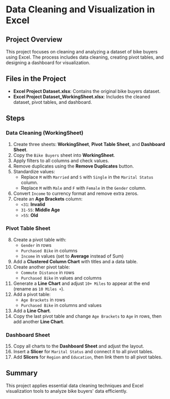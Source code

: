 # Data Cleaning and Visualization in Excel

## Project Overview
This project focuses on cleaning and analyzing a dataset of bike buyers using Excel. The process includes data cleaning, creating pivot tables, and designing a dashboard for visualization.

## Files in the Project
- **Excel Project Dataset.xlsx**: Contains the original bike buyers dataset.
- **Excel Project Dataset_WorkingSheet.xlsx**: Includes the cleaned dataset, pivot tables, and dashboard.

## Steps

### Data Cleaning (WorkingSheet)
1. Create three sheets: **WorkingSheet**, **Pivot Table Sheet**, and **Dashboard Sheet**.
2. Copy the `Bike Buyers` sheet into **WorkingSheet**.
3. Apply filters to all columns and check values.
4. Remove duplicates using the **Remove Duplicates** button.
5. Standardize values:
   - Replace `M` with `Married` and `S` with `Single` in the `Marital Status` column.
   - Replace `M` with `Male` and `F` with `Female` in the `Gender` column.
6. Convert `Income` to currency format and remove extra zeros.
7. Create an **Age Brackets** column:
   - `<31`: **Invalid**
   - `31-55`: **Middle Age**
   - `>55`: **Old**

### Pivot Table Sheet
8. Create a pivot table with:
   - `Gender` in rows
   - `Purchased Bike` in columns
   - `Income` in values (set to **Average** instead of Sum)
9. Add a **Clustered Column Chart** with titles and a data table.
10. Create another pivot table:
    - `Commute Distance` in rows
    - `Purchased Bike` in values and columns
11. Generate a **Line Chart** and adjust `10+ Miles` to appear at the end (rename as `10 Miles +`).
12. Add a pivot table:
    - `Age Brackets` in rows
    - `Purchased Bike` in columns and values
13. Add a **Line Chart**.
14. Copy the last pivot table and change `Age Brackets` to `Age` in rows, then add another **Line Chart**.

### Dashboard Sheet
15. Copy all charts to the **Dashboard Sheet** and adjust the layout.
16. Insert a **Slicer** for `Marital Status` and connect it to all pivot tables.
17. Add **Slicers** for `Region` and `Education`, then link them to all pivot tables.

## Summary
This project applies essential data cleaning techniques and Excel visualization tools to analyze bike buyers' data efficiently.

